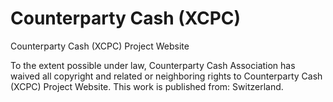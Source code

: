 # Counterparty Cash (XCPC)
Counterparty Cash (XCPC) Project Website

To the extent possible under law, Counterparty Cash Association has waived all copyright 
and related or neighboring rights to Counterparty Cash (XCPC) Project Website. This work is 
published from: Switzerland.
